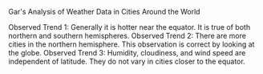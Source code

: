 Gar's Analysis of Weather Data in Cities Around the World

Observed Trend 1: Generally it is hotter near the equator.  It is true of both northern and southern hemispheres.
Observed Trend 2: There are more cities in the northern hemisphere.  This observation is correct by looking at the globe.
Observed Trend 3: Humidity, cloudiness, and wind speed are independent of latitude.  They do not vary in cities closer to the equator.